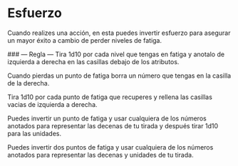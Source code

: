 
Esfuerzo
========

Cuando realizes una acción, en esta puedes invertir esfuerzo para asegurar un mayor éxito a cambio de perder niveles de fatiga.

### — Regla —
Tira 1d10 por cada nivel que tengas en fatiga y anotalo de izquierda a derecha en las casillas debajo de los atributos.

Cuando pierdas un punto de fatiga borra un número que tengas en la casilla de la derecha.

Tira 1d10 por cada punto de fatiga que recuperes y rellena las casillas vacias de izquierda a derecha.

Puedes invertir un punto de fatiga y usar cualquiera de los números anotados para representar las decenas de tu tirada y después tirar 1d10 para las unidades.

Puedes invertir dos puntos de fatiga y usar cualquiera de los números anotados para representar las decenas y unidades de tu tirada.
